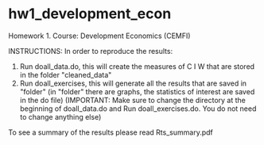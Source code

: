 # hw1_development_econ
Homework 1. Course: Development Economics (CEMFI)

INSTRUCTIONS: In order to reproduce the results: 
  1. Run doall_data.do, this will create the measures of C I W that are stored in the folder "cleaned_data"
  2. Run doall_exercises, this will generate all the results that are saved in "folder" (in "folder" there are graphs, the statistics of   interest are saved in the do file)
  (IMPORTANT: Make sure to change the directory at the beginning of doall_data.do and Run doall_exercises.do. You do not need to change anything else)
    
    
To see a summary of the results please read Rts_summary.pdf
